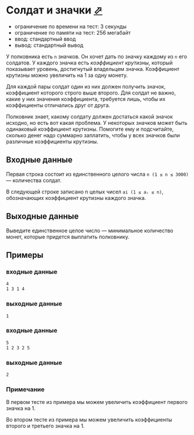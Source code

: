 # Солдат и значки [⬀](https://codeforces.com/contest/546/problem/B)

- ограничение по времени на тест: 3 секунды
- ограничение по памяти на тест: 256 мегабайт
- ввод: стандартный ввод
- вывод: стандартный вывод

У полковника есть `n` значков. Он хочет дать по значку каждому из `n` его солдатов. У каждого значка есть *коэффициент крутизны*, который показывает уровень, достигнутый владельцем значка. Коэффициент крутизны можно увеличить на 1 за одну монету.

Для каждой пары солдат один из них должен получить значок, коэффициент которого строго выше второго. Для солдат не важно, какие у них значения коэффициента, требуется лишь, чтобы их коэффициенты отличались друг от друга.

Полковник знает, какому солдату должен достаться какой значок исходно, но есть вот какая проблема. У некоторых значков может быть одинаковый коэффициент крутизны. Помогите ему и подсчитайте, сколько денег надо суммарно заплатить, чтобы у всех значков были различные коэффициенты крутизны.

## Входные данные

Первая строка состоит из единственного целого числа `n (1 ≤ n ≤ 3000)` — количества солдат.

В следующей строке записано n целых чисел `ai (1 ≤ aᵢ ≤ n)`, обозначающих коэффициент крутизны каждого значка.

## Выходные данные

Выведите единственное целое число — минимальное количество монет, которые придется выплатить полковнику.

## Примеры

### входные данные
```
4
1 3 1 4
```
### выходные данные
```
1
```

### входные данные
```
5
1 2 3 2 5
```

### выходные данные
```
2
```

### Примечание
В первом тесте из примера мы можем увеличить коэффициент первого значка на 1.

Во втором тесте из примера мы можем увеличить коэффициенты второго и третьего значка на 1.

